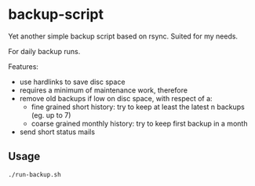 # backup-script

Yet another simple backup script based on rsync.  Suited for my needs.

For daily backup runs.

Features:
 * use hardlinks to save disc space
 * requires a minimum of maintenance work, therefore
 * remove old backups if low on disc space, with respect of a:
   * fine grained short history:
     try to keep at least the latest n backups (eg. up to 7)
   * coarse grained monthly history:
     try to keep first backup in a month
 * send short status mails

## Usage

```sh
./run-backup.sh
```
